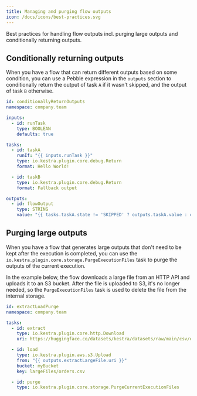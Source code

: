 ```yaml
---
title: Managing and purging flow outputs
icon: /docs/icons/best-practices.svg
---
```


Best practices for handling flow outputs incl. purging large outputs and conditionally returning outputs.

## Conditionally returning outputs

When you have a flow that can return different outputs based on some condition, you can use a Pebble expression in the `outputs` section to conditionally return the output of task `A` if it wasn't skipped, and the output of task `B` otherwise.

```yaml
id: conditionallyReturnOutputs
namespace: company.team

inputs:
  - id: runTask
    type: BOOLEAN
    defaults: true

tasks:
  - id: taskA
    runIf: "{{ inputs.runTask }}"
    type: io.kestra.plugin.core.debug.Return
    format: Hello World!

  - id: taskB
    type: io.kestra.plugin.core.debug.Return
    format: Fallback output

outputs:
  - id: flowOutput
    type: STRING
    value: "{{ tasks.taskA.state != 'SKIPPED' ? outputs.taskA.value : outputs.taskB.value }}"
```

## Purging large outputs

When you have a flow that generates large outputs that don't need to be kept after the execution is completed, you can use the `io.kestra.plugin.core.storage.PurgeExecutionFiles` task to purge the outputs of the current execution.

In the example below, the flow downloads a large file from an HTTP API and uploads it to an S3 bucket. After the file is uploaded to S3, it's no longer needed, so the `PurgeExecutionFiles` task is used to delete the file from the internal storage.

```yaml
id: extractLoadPurge
namespace: company.team

tasks:
  - id: extract
    type: io.kestra.plugin.core.http.Download
    uri: https://huggingface.co/datasets/kestra/datasets/raw/main/csv/orders.csv

  - id: load
    type: io.kestra.plugin.aws.s3.Upload
    from: "{{ outputs.extractLargeFile.uri }}"
    bucket: myBucket
    key: largeFiles/orders.csv

  - id: purge
    type: io.kestra.plugin.core.storage.PurgeCurrentExecutionFiles
```